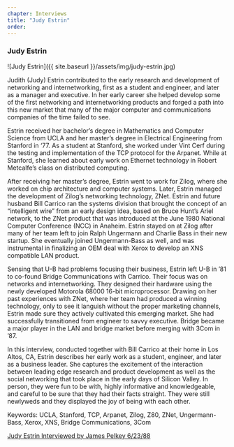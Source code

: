 ```yaml
---
chapter: Interviews
title: "Judy Estrin"
order: 
---
```


### Judy Estrin

![Judy Estrin]({{ site.baseurl }}/assets/img/judy-estrin.jpg)

Judith (Judy) Estrin contributed to the early research and development of networking and internetworking, first as a student and engineer, and later as a manager and executive.  In her early career she helped develop some of the first networking and internetworking products and forged a path into this new market that many of the major computer and communications companies of the time failed to see.

Estrin received her bachelor’s degree in Mathematics and Computer Science from UCLA and her master’s degree in Electrical Engineering from Stanford in ‘77.  As a student at Stanford, she worked under Vint Cerf during the testing and implementation of the TCP protocol for the Arpanet.  While at Stanford, she learned about early work on Ethernet technology in Robert Metcalfe’s class on distributed computing.

After receiving her master’s degree, Estrin went to work for Zilog, where she worked on chip architecture and computer systems.  Later, Estrin managed the development of Zilog’s networking technology, ZNet.  Estrin and future husband Bill Carrico ran the systems division that brought the concept of an “intelligent wire” from an early design idea, based on Bruce Hunt’s Ariel network, to the ZNet product that was introduced at the June 1980 National Computer Conference (NCC) in Anaheim.  Estrin stayed on at Zilog after many of her team left to join Ralph Ungermann and Charlie Bass in their new startup.  She eventually joined Ungermann-Bass as well, and was instrumental in finalizing an OEM deal with Xerox to develop an XNS compatible LAN product.

Sensing that U-B had problems focusing their business, Estrin left U-B in ’81 to co-found Bridge Communications with Carrico.  Their focus was on networks and internetworking.  They designed their hardware using the newly developed Motorola 68000 16-bit microprocessor.  Drawing on her past experiences with ZNet, where her team had produced a winning technology, only to see it languish without the proper marketing channels, Estrin made sure they actively cultivated this emerging market.  She had successfully transitioned from engineer to savvy executive.  Bridge became a major player in the LAN and bridge market before merging with 3Com in ’87.

In this interview, conducted together with Bill Carrico at their home in Los Altos, CA, Estrin describes her early work as a student, engineer, and later as a business leader.  She captures the excitement of the interaction between leading edge research and product development as well as the social networking that took place in the early days of Silicon Valley.  In person, they were fun to be with, highly informative and knowledgeable, and careful to be sure that they had their facts straight.  They were still newlyweds and they displayed the joy of being with each other.

Keywords: UCLA, Stanford, TCP, Arpanet, Zilog, Z80, ZNet, Ungermann-Bass, Xerox, XNS, Bridge Communications, 3Com

[Judy Estrin Interviewed by James Pelkey 6/23/88](https://archive.computerhistory.org/resources/access/text/2018/03/102740285-05-01-acc.pdf)
